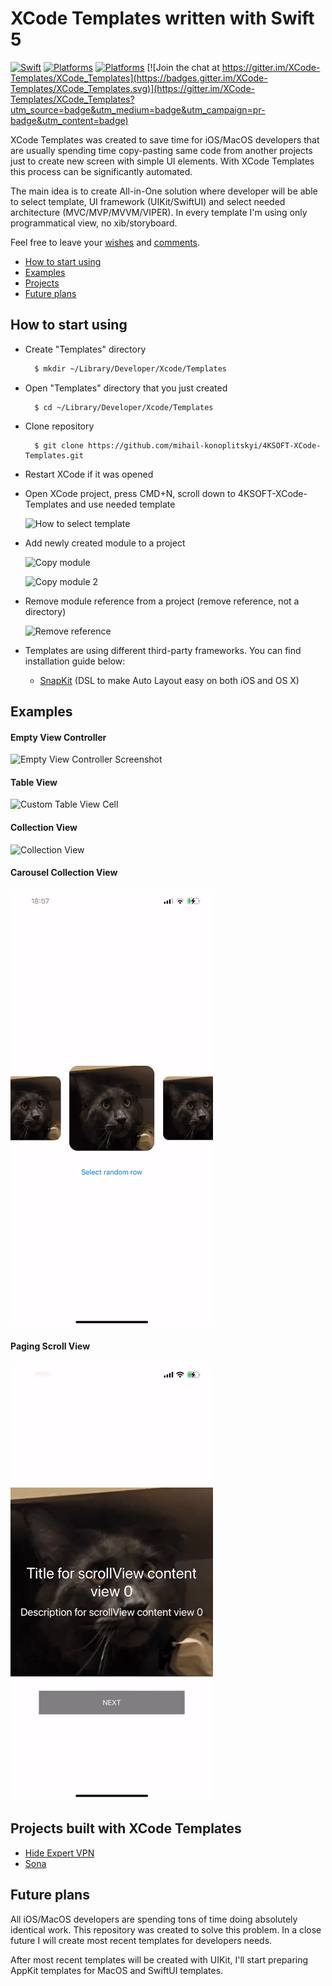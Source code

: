 # XCode Templates written with Swift 5

[![Swift](https://img.shields.io/badge/Swift-5.3_5.4_5.5_5.6-orange?style=flat-square)](https://img.shields.io/badge/Swift-5.3_5.4_5.5_5.6-Orange?style=flat-square)
[![Platforms](https://img.shields.io/badge/Platforms-macOS_iOS-yellowgreen?style=flat-square)](https://img.shields.io/badge/Platforms-macOS_iOS_tvOS-Green?style=flat-square)
[![Platforms](https://img.shields.io/badge/license-MIT-blue)](https://img.shields.io/badge/license-MIT-blue) [![Join the chat at https://gitter.im/XCode-Templates/XCode_Templates](https://badges.gitter.im/XCode-Templates/XCode_Templates.svg)](https://gitter.im/XCode-Templates/XCode_Templates?utm_source=badge&utm_medium=badge&utm_campaign=pr-badge&utm_content=badge)

XCode Templates was created to save time for iOS/MacOS developers that are usually spending time copy-pasting same code from another projects just to create new screen with simple UI elements. With XCode Templates this process can be significantly automated. 

The main idea is to create All-in-One solution where developer will be able to select template, UI framework (UIKit/SwiftUI) and select needed architecture (MVC/MVP/MVVM/VIPER). 
In every template I'm using only programmatical view, no xib/storyboard. 

Feel free to leave your [wishes](https://github.com/mihail-konoplitskyi/4KSOFT-XCode-Templates/issues/new) and [comments](https://github.com/mihail-konoplitskyi/4KSOFT-XCode-Templates/issues/new).

- [How to start using](#how-to-start-using)
- [Examples](#examples)
- [Projects](#projects-built-with-xcode-templates)
- [Future plans](#future-plans)

## How to start using

- Create "Templates" directory 

  ```bash
    $ mkdir ~/Library/Developer/Xcode/Templates
  ```

- Open "Templates" directory that you just created

  ```
    $ cd ~/Library/Developer/Xcode/Templates
  ```
  
- Clone repository 

  ```
    $ git clone https://github.com/mihail-konoplitskyi/4KSOFT-XCode-Templates.git
  ```

- Restart XCode if it was opened

- Open XCode project, press CMD+N, scroll down to 4KSOFT-XCode-Templates and use needed template

  ![How to select template](https://github.com/mihail-konoplitskyi/4KSOFT-XCode-Templates/blob/master/images/select_template.png)

- Add newly created module to a project 

  ![Copy module](https://github.com/mihail-konoplitskyi/4KSOFT-XCode-Templates/blob/master/images/add_module.png)

  ![Copy module 2](https://github.com/mihail-konoplitskyi/4KSOFT-XCode-Templates/blob/master/images/add_module_2.png)

- Remove module reference from a project (remove reference, not a directory)

  ![Remove reference](https://github.com/mihail-konoplitskyi/4KSOFT-XCode-Templates/blob/master/images/remove_reference.png)

- Templates are using different third-party frameworks. You can find installation guide below: 
  - [SnapKit](https://github.com/SnapKit/SnapKit#installation) (DSL to make Auto Layout easy on both iOS and OS X)
  
## Examples

#### Empty View Controller
  ![Empty View Controller Screenshot](https://github.com/mihail-konoplitskyi/4KSOFT-XCode-Templates/blob/master/images/EmptyViewControllerScreenshot.png)

#### Table View
  ![Custom Table View Cell](https://github.com/mihail-konoplitskyi/4KSOFT-XCode-Templates/blob/master/images/CustomTableViewCell.gif)

#### Collection View
  ![Collection View](https://github.com/mihail-konoplitskyi/4KSOFT-XCode-Templates/blob/master/images/CustomCollectionViewCell.gif)

#### Carousel Collection View
  ![Carousel Collection View](https://github.com/mihail-konoplitskyi/4KSOFT-XCode-Templates/blob/master/images/CarouselCollectionView.gif)
  
#### Paging Scroll View
  ![Paging Scroll View](https://github.com/mihail-konoplitskyi/4KSOFT-XCode-Templates/blob/master/images/PagingScrollView.gif)

## Projects built with XCode Templates

  - [Hide Expert VPN](https://apps.apple.com/gb/app/hide-expert-vpn/id1616168170?platform=iphone)
  - [Sona](https://apps.apple.com/gb/app/sona-healthy-sleep/id1617545266)

## Future plans

All iOS/MacOS developers are spending tons of time doing absolutely identical work. This repository was created to solve this problem. In a close future I will create most recent templates for developers needs.

After most recent templates will be created with UIKit, I'll start preparing AppKit templates for MacOS and SwiftUI templates. 

